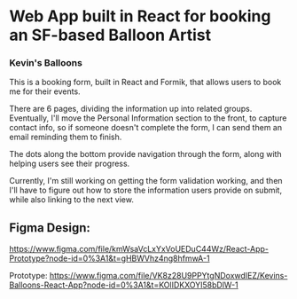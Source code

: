 # Web App built in React for booking an SF-based Balloon Artist

### Kevin's Balloons 
This is a booking form, built in React and Formik, that allows users to book me for their events. 

There are 6 pages, dividing the information up into related groups. Eventually, I'll move the Personal Information section to the front, to capture contact info, so if someone doesn't complete the form, I can send them an email reminding them to finish. 

The dots along the bottom provide navigation through the form, along with helping users see their progress. 

Currently, I'm still working on getting the form validation working, and then I'll have to figure out how to store the information users provide on submit, while also linking to the next view. 

## Figma Design:
https://www.figma.com/file/kmWsaVcLxYxVoUEDuC44Wz/React-App-Prototype?node-id=0%3A1&t=gHBWVhz4ng8hfmwA-1

Prototype:
https://www.figma.com/file/VK8z28U9PPYtgNDoxwdIEZ/Kevins-Balloons-React-App?node-id=0%3A1&t=KOlIDKXOYI58bDlW-1




